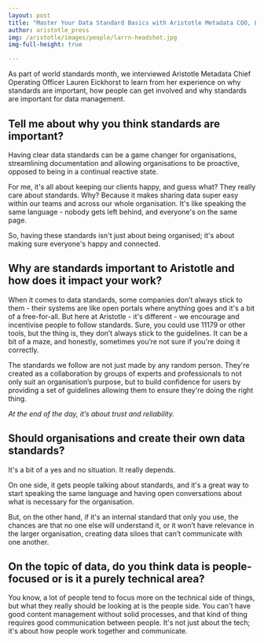 ```yaml
---
layout: post
title: "Master Your Data Standard Basics with Aristotle Metadata COO, Lauren Eickhorst"
author: aristotle_press
img: /aristotle/images/people/larrn-headshot.jpg
img-full-height: true

---
```


As part of world standards month, we interviewed Aristotle Metadata Chief Operating Officer Lauren Eickhorst to learn from her experience on why standards are important, how people can get involved and why standards are important for data management.

## Tell me about why you think standards are important?

Having clear data standards can be a game changer for organisations, streamlining documentation and allowing organisations to be proactive, opposed to being in a continual reactive state.

For me, it's all about keeping our clients happy, and guess what? They really care about standards. Why? Because it makes sharing data super easy within our teams and across our whole organisation. It's like speaking the same language - nobody gets left behind, and everyone's on the same page. 

So, having these standards isn't just about being organised; it's about making sure everyone's happy and connected.

## Why are standards important to Aristotle and how does it impact your work?

When it comes to data standards, some companies don’t always stick to them - their systems are like open portals where anything goes and it's a bit of a free-for-all. But here at Aristotle - it's different - we encourage and incentivise people to follow standards.
Sure, you could use 11179 or other tools, but the thing is, they don’t always stick to the guidelines. It can be a bit of a maze, and honestly, sometimes you’re not sure if you're doing it correctly.

The standards we follow are not just made by any random person. They're created as a collaboration by groups of experts and professionals to not only suit an organisation’s purpose, but to build confidence for users by providing a set of guidelines allowing them to ensure they're doing the right thing.

*At the end of the day, it’s about trust and reliability.*

## Should organisations and create their own data standards?

It's a bit of a yes and no situation. It really depends.

On one side, it gets people talking about standards, and it's a great way to start speaking the same language and having open conversations about what is necessary for the organisation. 

But, on the other hand, if it's an internal standard that only you use, the chances are that no one else will understand it, or it won’t have relevance in the larger organisation, creating data siloes that can’t communicate with one another. 

## On the topic of data, do you think data is people-focused or is it a purely technical area?

You know, a lot of people tend to focus more on the technical side of things, but what they really should be looking at is the people side. You can't have good content management without solid processes, and that kind of thing requires good communication between people. It's not just about the tech; it's about how people work together and communicate.
